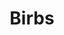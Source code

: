 ---
title: Birbs
crosslinks:
- livven
- anti_gif_bot
- youtubefactsbot
- tmsbmeta
- parrots
- u_imguralbumbot
- pics
- PartyParrot
- gifs
- photoshopbattles
- totallynotrobots
- NatureIsFuckingLit
- hmmm
- OutOfTheLoop
- AnimalSounds
- SubAutoCorrectBot
- canadaguns
- Eyebleach
- surrealmemes
- BackYardChickens
---